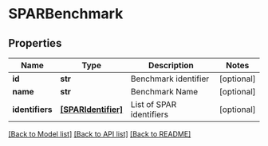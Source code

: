 # SPARBenchmark


## Properties
Name | Type | Description | Notes
------------ | ------------- | ------------- | -------------
**id** | **str** | Benchmark identifier | [optional] 
**name** | **str** | Benchmark Name | [optional] 
**identifiers** | [**[SPARIdentifier]**](SPARIdentifier.md) | List of SPAR identifiers | [optional] 

[[Back to Model list]](../README.md#documentation-for-models) [[Back to API list]](../README.md#documentation-for-api-endpoints) [[Back to README]](../README.md)


